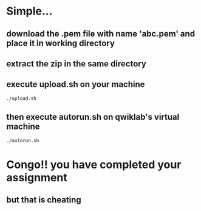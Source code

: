 # Simple...
## download the .pem file with name 'abc.pem' and place it in working directory

## extract the zip in the same directory

## execute upload.sh on your machine

`./upload.sh`

## then execute autorun.sh on qwiklab's virtual machine

`./autorun.sh`

# Congo!! you have completed your assignment
## __but that is cheating__
